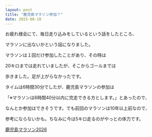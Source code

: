 ```yaml
---
layout: post
title: "鹿児島マラソン参加？"
date: 2025-08-10
---
```


お疲れ様会にて、毎日走り込みをしているという話をしたところ、

マラソンに出ないかという話になりました。

マラソンは１回だけ参加したことがあり、その時は

20キロまでは走れていましたが、そこからゴールまでは

歩きました。足が上がらなかったです。

タイムは6時間30分でしたが、鹿児島マラソンの参加は

「※マラソンは6時間40分以内に完走できる方とします。」とあったので、

なんとか参加はできそうです。でも前回のマラソンは10年以上前なので、

参考にならないかも。ちなみに今は5キロ走るのがやっとの体力です。


[鹿児島マラソン2026](https://www.kagoshima-marathon.jp/)





